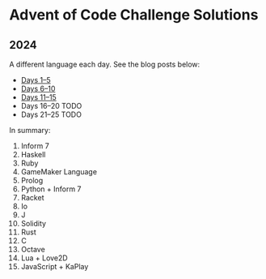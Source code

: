 # Advent of Code Challenge Solutions

## 2024

A different language each day. See the blog posts below:

* [Days 1–5](https://davidyat.es/2024/12/16/aoc-2024-part1)
* [Days 6–10](https://davidyat.es/2024/12/23/aoc-2024-part2)
* [Days 11–15](https://davidyat.es/2025/01/11/aoc-2024-part3)
* Days 16–20 TODO
* Days 21–25 TODO

In summary:

1. Inform 7
2. Haskell
3. Ruby
4. GameMaker Language
5. Prolog
6. Python + Inform 7
7. Racket
8. Io
9. J
10. Solidity
11. Rust
12. C
13. Octave
14. Lua + Love2D
15. JavaScript + KaPlay
